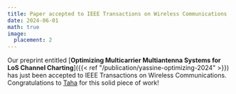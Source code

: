 ```yaml
---
title: Paper accepted to IEEE Transactions on Wireless Communications
date: 2024-06-01
math: true
image:
  placement: 2
---
```


Our preprint entitled [**Optimizing Multicarrier Multiantenna Systems for LoS Channel Charting**]({{<  ref "/publication/yassine-optimizing-2024" >}}) has just been accepted to IEEE Transactions on Wireless Communications. Congratulations to [Taha](https://tahayassine.me/) for this solid piece of work!

